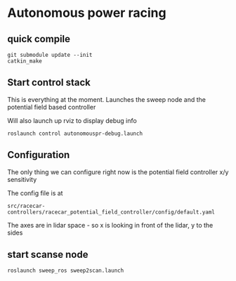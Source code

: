 # Autonomous power racing 

## quick compile
```
git submodule update --init
catkin_make
```

## Start control stack
This is everything at the moment. Launches the sweep node and the potential field based controller
 
Will also launch up rviz to display debug info

```
roslaunch control autonomouspr-debug.launch
```

## Configuration
The only thing we can configure right now is the potential field controller x/y sensitivity

The config file is at 
```
src/racecar-controllers/racecar_potential_field_controller/config/default.yaml
```

The axes are in lidar space - so x is looking in front of the lidar, y to the sides

## start scanse node
```
roslaunch sweep_ros sweep2scan.launch 
```



